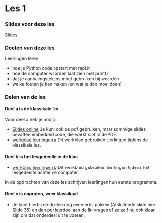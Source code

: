 # Les 1

### Slides voor deze les

[Slides](https://slides.com/felienne/pidk-m1-l1a#)

### Doelen van deze les

Leerlingen leren:
- hoe je Python code opstart met repl.it
- hoe de computer woorden laat zien met print()
- dat je aanhalingstekens moet gebruiken bij woorden
- welke fouten je kan maken (en wat je dan moet doen)

### Delen van de les

#### Deel a is de klassikale les

Voor deel a heb je nodig:
* [Slides online](https://slides.com/felienne/pidk-m1-l1a) Je kunt ook de pdf gebruiken, maar sommige slides bevatten embedded code, die werkt *niet* in de PDF.
* [werkblad leerlingen a](https://github.com/Felienne/Python_in_de_klas/blob/master/Module-Nederlands/Les%201/pidk-m1-l1a-werkblad.md) Dit werkblad gebruiken leerlingen tijdens de klassikale les.

#### Deel b is het lesgedeelte in de klas

* [werkblad leerlingen b](https://github.com/Felienne/Python_in_de_klas/blob/master/Module-Nederlands/Les%201/pidk-m1-l1b-werkblad.md) Dit werkblad gebruiken leerlingen tijdens het lesgedeelte achter de computer.

In de opdrachten van deze les schrijven leerlingen hun eerste programma. 

#### Deel c is napraten, weer klassikaal

* Je kunt hierbij de doelen nog even erbij pakken (Afsluitende slide hier: [Slide 35](https://slides.com/felienne/pidk-m1-l1a#/35)) en dan per leerdoel aan de lln vragen of ze zelf nu ook klaar zijn om dat onderdeel uit te voeren.
